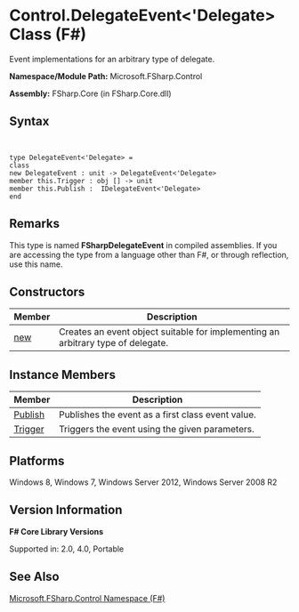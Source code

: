 # Control.DelegateEvent<'Delegate> Class (F#)

Event implementations for an arbitrary type of delegate.

**Namespace/Module Path:** Microsoft.FSharp.Control

**Assembly:** FSharp.Core (in FSharp.Core.dll)


## Syntax


```


type DelegateEvent<'Delegate> =
class
new DelegateEvent : unit -> DelegateEvent<'Delegate>
member this.Trigger : obj [] -> unit
member this.Publish :  IDelegateEvent<'Delegate>
end

```



## Remarks
This type is named **FSharpDelegateEvent** in compiled assemblies. If you are accessing the type from a language other than F#, or through reflection, use this name.


## Constructors


|Member|Description|
|------|-----------|
|[new](http://msdn.microsoft.com/en-us/library/dc240900-1e0a-440d-87a6-271a0fde2aa2)|Creates an event object suitable for implementing an arbitrary type of delegate.|

## Instance Members


|Member|Description|
|------|-----------|
|[Publish](http://msdn.microsoft.com/en-us/library/7773c3df-99de-43bd-9e11-1b5763651d27)|Publishes the event as a first class event value.|
|[Trigger](http://msdn.microsoft.com/en-us/library/81433778-b592-40d1-a5a6-c94e3ab3fd88)|Triggers the event using the given parameters.|

## Platforms
Windows 8, Windows 7, Windows Server 2012, Windows Server 2008 R2


## Version Information
**F# Core Library Versions**

Supported in: 2.0, 4.0, Portable




## See Also
[Microsoft.FSharp.Control Namespace &#40;F&#35;&#41;](Microsoft.FSharp.Control+Namespace+%28FSharp%29.md)

